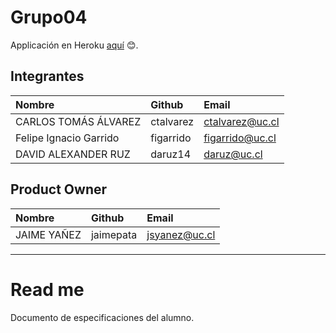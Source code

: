 # Grupo04
Applicación en Heroku [aquí](https://tvseries4u.herokuapp.com) :blush:.

## Integrantes

| Nombre | Github | Email |
| :----- | :----- | :------- |
| CARLOS TOMÁS ÁLVAREZ | ctalvarez | ctalvarez@uc.cl |
| Felipe Ignacio Garrido | figarrido | figarrido@uc.cl |
| DAVID ALEXANDER RUZ | daruz14 | daruz@uc.cl |

## Product Owner
| Nombre | Github | Email |
| :----- | :----- | :------- |
| JAIME YAÑEZ | jaimepata | jsyanez@uc.cl |

________________________

# Read me

Documento de especificaciones del alumno.
